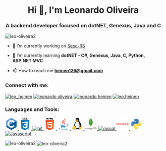 <h1 align="center">Hi 👋, I'm Leonardo Oliveira</h1>
<h3 align="center">A backend developer focused on dotNET, Genexus, Java and C</h3>

<p align="left"> <img src="https://komarev.com/ghpvc/?username=leo-oliveira2&label=Profile%20views&color=0e75b6&style=flat" alt="leo-oliveira2" /> </p>

- 🔭 I’m currently working on [Sesc-RS](https://www.sesc-rs.com.br/)

- 🌱 I’m currently learning **dotNET - C#, Genexus, Java, C, Python, ASP.NET MVC**

- 📫 How to reach me **heinen126@gmail.com**

<h3 align="left">Connect with me:</h3>
<p align="left">
<a href="https://twitter.com/leo_heinen" target="blank"><img align="center" src="https://raw.githubusercontent.com/rahuldkjain/github-profile-readme-generator/master/src/images/icons/Social/twitter.svg" alt="leo_heinen" height="30" width="40" /></a>
<a href="https://linkedin.com/in/leonardo oliveira" target="blank"><img align="center" src="https://raw.githubusercontent.com/rahuldkjain/github-profile-readme-generator/master/src/images/icons/Social/linked-in-alt.svg" alt="leonardo oliveira" height="30" width="40" /></a>
<a href="https://fb.com/leonardo heinen" target="blank"><img align="center" src="https://raw.githubusercontent.com/rahuldkjain/github-profile-readme-generator/master/src/images/icons/Social/facebook.svg" alt="leonardo heinen" height="30" width="40" /></a>
<a href="https://instagram.com/leo.heinen" target="blank"><img align="center" src="https://raw.githubusercontent.com/rahuldkjain/github-profile-readme-generator/master/src/images/icons/Social/instagram.svg" alt="leo.heinen" height="30" width="40" /></a>
</p>

<h3 align="left">Languages and Tools:</h3>
<p align="left"> <a href="https://www.cprogramming.com/" target="_blank" rel="noreferrer"> <img src="https://raw.githubusercontent.com/devicons/devicon/master/icons/c/c-original.svg" alt="c" width="40" height="40"/> </a> <a href="https://www.w3schools.com/css/" target="_blank" rel="noreferrer"> <img src="https://raw.githubusercontent.com/devicons/devicon/master/icons/css3/css3-original-wordmark.svg" alt="css3" width="40" height="40"/> </a> <a href="https://git-scm.com/" target="_blank" rel="noreferrer"> <img src="https://www.vectorlogo.zone/logos/git-scm/git-scm-icon.svg" alt="git" width="40" height="40"/> </a> <a href="https://www.w3.org/html/" target="_blank" rel="noreferrer"> <img src="https://raw.githubusercontent.com/devicons/devicon/master/icons/html5/html5-original-wordmark.svg" alt="html5" width="40" height="40"/> </a> <a href="https://www.java.com" target="_blank" rel="noreferrer"> <img src="https://raw.githubusercontent.com/devicons/devicon/master/icons/java/java-original.svg" alt="java" width="40" height="40"/> </a> <a href="https://www.linux.org/" target="_blank" rel="noreferrer"> <img src="https://raw.githubusercontent.com/devicons/devicon/master/icons/linux/linux-original.svg" alt="linux" width="40" height="40"/> </a> <a href="https://www.mongodb.com/" target="_blank" rel="noreferrer"> <img src="https://raw.githubusercontent.com/devicons/devicon/master/icons/mongodb/mongodb-original-wordmark.svg" alt="mongodb" width="40" height="40"/> </a> <a href="https://www.microsoft.com/en-us/sql-server" target="_blank" rel="noreferrer"> <img src="https://www.svgrepo.com/show/303229/microsoft-sql-server-logo.svg" alt="mssql" width="40" height="40"/> </a> <a href="https://www.oracle.com/" target="_blank" rel="noreferrer"> <img src="https://raw.githubusercontent.com/devicons/devicon/master/icons/oracle/oracle-original.svg" alt="oracle" width="40" height="40"/> </a> <a href="https://www.python.org" target="_blank" rel="noreferrer"> <img src="https://raw.githubusercontent.com/devicons/devicon/master/icons/python/python-original.svg" alt="python" width="40" height="40"/> </a> <a href="https://developer.mozilla.org/pt-BR/docs/Web/JavaScript"> <img src="https://www.svgrepo.com/show/353925/javascript.svg" alt="Javascript" width="40" height="40"/> </a></p>

<p><img align="left" src="https://github-readme-stats.vercel.app/api/top-langs?username=leo-oliveira2&show_icons=true&locale=en&layout=compact&theme=github_dark" alt="leo-oliveira2" /></p>

<p>&nbsp;<img align="center" src="https://github-readme-stats.vercel.app/api?username=leo-oliveira2&show_icons=true&locale=en&theme=github_dark" alt="leo-oliveira2" /></p>

   
  
